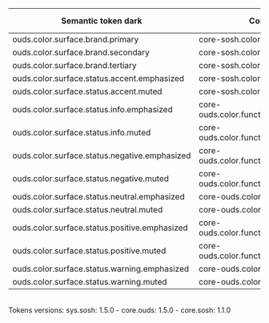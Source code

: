 | **Semantic token dark** | **Core token** | **Color** | **Raw value** | **Comment** |
| --- | --- | --- | --- | --- |
| ouds.color.surface.brand.primary | core-sosh.color.magenta.300 | <div style="width:10px; height:10px; background-color:#eb7a96; border: 1px solid #000000;"></div> | #eb7a96 |  |
| ouds.color.surface.brand.secondary | core-sosh.color.blueDuck.light.800 | <div style="width:10px; height:10px; background-color:#5ec7d4; border: 1px solid #000000;"></div> | #5ec7d4 |  |
| ouds.color.surface.brand.tertiary | core-sosh.color.citrine.300 | <div style="width:10px; height:10px; background-color:#ffe366; border: 1px solid #000000;"></div> | #ffe366 |  |
| ouds.color.surface.status.accent.emphasized | core-sosh.color.magenta.300 | <div style="width:10px; height:10px; background-color:#eb7a96; border: 1px solid #000000;"></div> | #eb7a96 |  |
| ouds.color.surface.status.accent.muted | core-sosh.color.magenta.800 | <div style="width:10px; height:10px; background-color:#590d20; border: 1px solid #000000;"></div> | #590d20 |  |
| ouds.color.surface.status.info.emphasized | core-ouds.color.functional.dodgerBlue.300 | <div style="width:10px; height:10px; background-color:#8ad5ff; border: 1px solid #000000;"></div> | #8ad5ff |  |
| ouds.color.surface.status.info.muted | core-ouds.color.functional.dodgerBlue.900 | <div style="width:10px; height:10px; background-color:#003857; border: 1px solid #000000;"></div> | #003857 |  |
| ouds.color.surface.status.negative.emphasized | core-ouds.color.functional.scarlet.300 | <div style="width:10px; height:10px; background-color:#ff8081; border: 1px solid #000000;"></div> | #ff8081 |  |
| ouds.color.surface.status.negative.muted | core-ouds.color.functional.scarlet.900 | <div style="width:10px; height:10px; background-color:#4d0001; border: 1px solid #000000;"></div> | #4d0001 |  |
| ouds.color.surface.status.neutral.emphasized | core-ouds.color.opacity.white.920 | <div style="width:10px; height:10px; background-color:#ffffffeb; border: 1px solid #000000;"></div> | #ffffffeb |  |
| ouds.color.surface.status.neutral.muted | core-ouds.color.opacity.white.80 | <div style="width:10px; height:10px; background-color:#ffffff14; border: 1px solid #000000;"></div> | #ffffff14 |  |
| ouds.color.surface.status.positive.emphasized | core-ouds.color.functional.malachite.300 | <div style="width:10px; height:10px; background-color:#94f0a4; border: 1px solid #000000;"></div> | #94f0a4 |  |
| ouds.color.surface.status.positive.muted | core-ouds.color.functional.malachite.900 | <div style="width:10px; height:10px; background-color:#0a4715; border: 1px solid #000000;"></div> | #0a4715 |  |
| ouds.color.surface.status.warning.emphasized | core-ouds.color.functional.sun.300 | <div style="width:10px; height:10px; background-color:#ffe270; border: 1px solid #000000;"></div> | #ffe270 |  |
| ouds.color.surface.status.warning.muted | core-ouds.color.functional.sun.900 | <div style="width:10px; height:10px; background-color:#3d3100; border: 1px solid #000000;"></div> | #3d3100 |  |

<br>Tokens versions: sys.sosh: 1.5.0 - core.ouds: 1.5.0 - core.sosh: 1.1.0